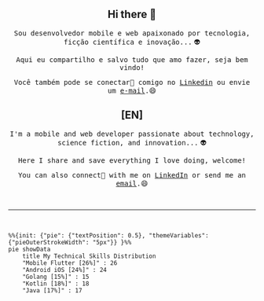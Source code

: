 <h2 align="center">Hi there 👋</h1> 

<p align="center"><samp>Sou desenvolvedor mobile e web apaixonado por tecnologia, ficção científica e inovação...</samp> 👽</p>

<p align="center"><samp>Aqui eu compartilho e salvo tudo que amo fazer, seja bem vindo!</samp></p>

<p align="center"><samp>Você também pode se conectar💬 comigo no <a target="_blank" href="https://www.linkedin.com/in/andermelo/">Linkedin</a> ou envie um <a href="mailto:anderson.90@gmail.com">e-mail</a>.</samp>😄</p> 

<h2 align="center">[EN]</h1> 

<p align="center"><samp>I'm a mobile and web developer passionate about technology, science fiction, and innovation...</samp> 👽</p>
<p align="center"><samp>Here I share and save everything I love doing, welcome!</samp></p>
<p align="center"><samp>You can also connect💬 with me on <a target="_blank" href="https://www.linkedin.com/in/andermelo/">LinkedIn</a> or send me an <a href="mailto:anderson.90@gmail.com">email</a>.</samp>😄</p>

<br /><hr><br />


```mermaid
%%{init: {"pie": {"textPosition": 0.5}, "themeVariables": {"pieOuterStrokeWidth": "5px"}} }%%
pie showData
    title My Technical Skills Distribution
    "Mobile Flutter [26%]" : 26
    "Android iOS [24%]" : 24
    "Golang [15%]" : 15
    "Kotlin [18%]" : 18
    "Java [17%]" : 17



